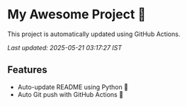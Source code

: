 # My Awesome Project 🚀

This project is automatically updated using GitHub Actions.

_Last updated: 2025-05-21 03:17:27 IST_

## Features
- Auto-update README using Python 🐍
- Auto Git push with GitHub Actions 🤖
